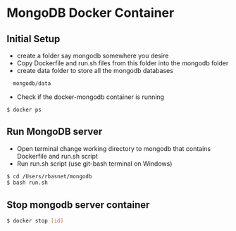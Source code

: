 # MongoDB Docker Container

## Initial Setup

- create a folder say mongodb somewhere you desire
- Copy Dockerfile and run.sh files from this folder into the mongodb folder
- create data folder to store all the mongodb databases

```bash
  mongodb/data
```

- Check if the docker-mongodb container is running

```bash
$ docker ps
```

## Run MongoDB server

- Open terminal change working directory to mongodb that contains Dockerfile and run.sh script
- Run run.sh script (use git-bash terminal on Windows)

```bash
$ cd /Users/rbasnet/mongodb
$ bash run.sh
```
## Stop mongodb server container

```bash
$ docker stop [id]
```
